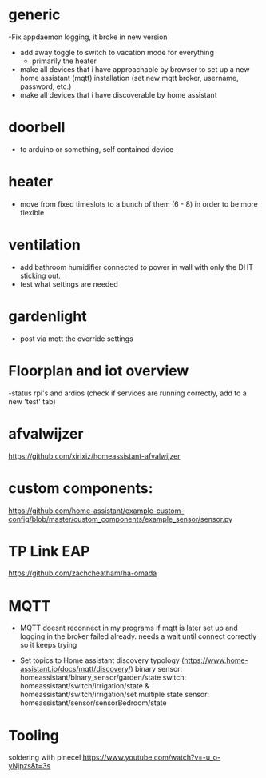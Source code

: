 # generic
-Fix appdaemon logging, it broke in new version


- add away toggle to switch to vacation mode for everything
    - primarily the heater
- make all devices that i have approachable by browser to set up a new home assistant (mqtt) installation (set new mqtt broker, username, password, etc.)
- make all devices that i have discoverable by home assistant

# doorbell
- to arduino or something, self contained device

# heater
- move from fixed timeslots to a bunch of them (6 - 8) in order to be more flexible

# ventilation
- add bathroom humidifier connected to power in wall with only the DHT sticking out.
- test what settings are needed

# gardenlight
- post via mqtt the override settings

# Floorplan and iot overview
-status rpi's and ardios (check if services are running correctly, add to a new 'test' tab)

# afvalwijzer
https://github.com/xirixiz/homeassistant-afvalwijzer

# custom components:
https://github.com/home-assistant/example-custom-config/blob/master/custom_components/example_sensor/sensor.py


# TP Link EAP
https://github.com/zachcheatham/ha-omada

# MQTT
- MQTT doesnt reconnect in my programs if mqtt is later set up and logging in the broker failed already.
needs a wait until connect correctly so it keeps trying

- Set topics to Home assistant discovery typology (https://www.home-assistant.io/docs/mqtt/discovery/)
binary sensor: homeassistant/binary_sensor/garden/state
switch: homeassistant/switch/irrigation/state & homeassistant/switch/irrigation/set
multiple state sensor: homeassistant/sensor/sensorBedroom/state

# Tooling
soldering with pinecel
https://www.youtube.com/watch?v=-u_o-yNjpzs&t=3s